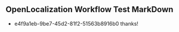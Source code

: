 ## OpenLocalization Workflow Test MarkDown
* e4f9a1eb-9be7-45d2-81f2-51563b8916b0 thanks!

<!--HONumber=Sep16_HO1-->


